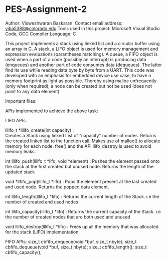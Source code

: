 # PES-Assignment-2

Author: Visweshwaran Baskaran.
Contact email address: viba5388@colorado.edu
Tools used in this project: Microsoft Visual Studio Code, GCC Compiler
Language: C

This project implements a stack using linked list and a circular buffer using an array in C. A stack, a LIFO object is used for memory management and expression evaluations (parantheses matching). A queue, a FIFO object is used when a part of a code (possibly an interrupt) is producing data (enqueues) and another part of code consumes data (dequeues). The latter find its use while reading data byte by byte from a UART. This code was developed with an emphasis for embedded device use case, to have a memory footprint as light as possible. Thereby using malloc unfrequently (only when required), a node can be created but not be used (does not point to any data element)

Important files:


APIs implemented to achieve the above task:

LIFO APIs:

lllifo_t *lllifo_create(int capacity) :  
Creates a Stack using linked List of "capacity" number of nodes. Returns the created linked list to the function call. 
Makes use of malloc() to allocate memory for each node. free() and the API llifo_destroy is used to avoid memory leaks.

int lllifo_push(lllifo_t *lifo, void *element) :
Pushes the element passed onto the stack at the first created but unused node. Returns the length of the updated stack

void *llfifo_pop(lllifo_t *lifo) :
Pops the element present at the last created and used node. Returns the popped data element.

int lllifo_length(lllifo_t *lifo) :
Returns the current length of the Stack. i.e the number of created and used nodes

int lllifo_capacity(lllifo_t *lifo) :
Returns the current capacity of the Stack. i.e the number of created nodes that are both used and unused

void lllifo_destroy(lllifo_t *lifo) :
Frees up all the memory that was allocated for the stack (LIFO) implementation


FIFO APIs: 
size_t cbfifo_enqueue(void *buf, size_t nbyte);
size_t cbfifo_dequeue(void *buf, size_t nbyte);
size_t cbfifo_length();
size_t cbfifo_capacity();


